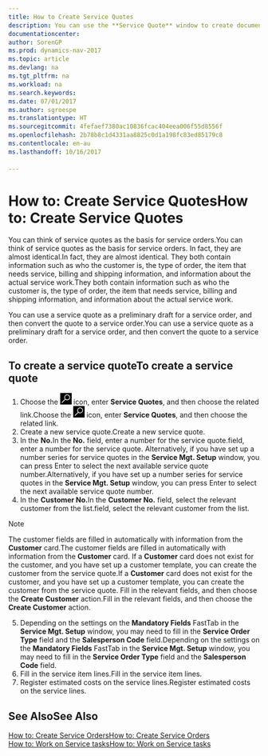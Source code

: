 ```yaml
---
title: How to Create Service Quotes
description: You can use the **Service Quote** window to create documents where you enter information about a service, such as repairs and maintenance, on service items by customer request. You can use a service quote as a preliminary draft for a service order, and then convert the quote to a service order.
documentationcenter: 
author: SorenGP
ms.prod: dynamics-nav-2017
ms.topic: article
ms.devlang: na
ms.tgt_pltfrm: na
ms.workload: na
ms.search.keywords: 
ms.date: 07/01/2017
ms.author: sgroespe
ms.translationtype: HT
ms.sourcegitcommit: 4fefaef7380ac10836fcac404eea006f55d8556f
ms.openlocfilehash: 2b78b8c1d4331aa8825c0d1a198fc83ed85179c8
ms.contentlocale: en-au
ms.lasthandoff: 10/16/2017

---
```

# <a name="how-to-create-service-quotes"></a><span data-ttu-id="6a372-104">How to: Create Service Quotes</span><span class="sxs-lookup"><span data-stu-id="6a372-104">How to: Create Service Quotes</span></span>
<span data-ttu-id="6a372-105">You can think of service quotes as the basis for service orders.</span><span class="sxs-lookup"><span data-stu-id="6a372-105">You can think of service quotes as the basis for service orders.</span></span> <span data-ttu-id="6a372-106">In fact, they are almost identical.</span><span class="sxs-lookup"><span data-stu-id="6a372-106">In fact, they are almost identical.</span></span> <span data-ttu-id="6a372-107">They both contain information such as who the customer is, the type of order, the item that needs service, billing and shipping information, and information about the actual service work.</span><span class="sxs-lookup"><span data-stu-id="6a372-107">They both contain information such as who the customer is, the type of order, the item that needs service, billing and shipping information, and information about the actual service work.</span></span>
 
<span data-ttu-id="6a372-108">You can use a service quote as a preliminary draft for a service order, and then convert the quote to a service order.</span><span class="sxs-lookup"><span data-stu-id="6a372-108">You can use a service quote as a preliminary draft for a service order, and then convert the quote to a service order.</span></span>  
  
## <a name="to-create-a-service-quote"></a><span data-ttu-id="6a372-109">To create a service quote</span><span class="sxs-lookup"><span data-stu-id="6a372-109">To create a service quote</span></span>  
1. <span data-ttu-id="6a372-110">Choose the ![Search for Page or Report](media/ui-search/search_small.png "Search for Page or Report icon") icon, enter **Service Quotes**, and then choose the related link.</span><span class="sxs-lookup"><span data-stu-id="6a372-110">Choose the ![Search for Page or Report](media/ui-search/search_small.png "Search for Page or Report icon") icon, enter **Service Quotes**, and then choose the related link.</span></span>  
2. <span data-ttu-id="6a372-111">Create a new service quote.</span><span class="sxs-lookup"><span data-stu-id="6a372-111">Create a new service quote.</span></span>  
3. <span data-ttu-id="6a372-112">In the **No.**</span><span class="sxs-lookup"><span data-stu-id="6a372-112">In the **No.**</span></span> <span data-ttu-id="6a372-113">field, enter a number for the service quote.</span><span class="sxs-lookup"><span data-stu-id="6a372-113">field, enter a number for the service quote.</span></span> <span data-ttu-id="6a372-114">Alternatively, if you have set up a number series for service quotes in the **Service Mgt. Setup** window, you can press Enter to select the next available service quote number.</span><span class="sxs-lookup"><span data-stu-id="6a372-114">Alternatively, if you have set up a number series for service quotes in the **Service Mgt. Setup** window, you can press Enter to select the next available service quote number.</span></span>  
4. <span data-ttu-id="6a372-115">In the **Customer No.**</span><span class="sxs-lookup"><span data-stu-id="6a372-115">In the **Customer No.**</span></span>  <span data-ttu-id="6a372-116">field, select the relevant customer from the list.</span><span class="sxs-lookup"><span data-stu-id="6a372-116">field, select the relevant customer from the list.</span></span>  

  > [!Note]  
  >  <span data-ttu-id="6a372-117">The customer fields are filled in automatically with information from the **Customer** card.</span><span class="sxs-lookup"><span data-stu-id="6a372-117">The customer fields are filled in automatically with information from the **Customer** card.</span></span> <span data-ttu-id="6a372-118">If a **Customer** card does not exist for the customer, and you have set up a customer template, you can create the customer from the service quote.</span><span class="sxs-lookup"><span data-stu-id="6a372-118">If a **Customer** card does not exist for the customer, and you have set up a customer template, you can create the customer from the service quote.</span></span> <span data-ttu-id="6a372-119">Fill in the relevant fields, and then choose the **Create Customer** action.</span><span class="sxs-lookup"><span data-stu-id="6a372-119">Fill in the relevant fields, and then choose the **Create Customer** action.</span></span>  
  
5. <span data-ttu-id="6a372-120">Depending on the settings on the **Mandatory Fields** FastTab in the **Service Mgt. Setup** window, you may need to fill in the **Service Order Type** field and the **Salesperson Code** field.</span><span class="sxs-lookup"><span data-stu-id="6a372-120">Depending on the settings on the **Mandatory Fields** FastTab in the **Service Mgt. Setup** window, you may need to fill in the **Service Order Type** field and the **Salesperson Code** field.</span></span>  
6. <span data-ttu-id="6a372-121">Fill in the service item lines.</span><span class="sxs-lookup"><span data-stu-id="6a372-121">Fill in the service item lines.</span></span>  
7. <span data-ttu-id="6a372-122">Register estimated costs on the service lines.</span><span class="sxs-lookup"><span data-stu-id="6a372-122">Register estimated costs on the service lines.</span></span>  
  
## <a name="see-also"></a><span data-ttu-id="6a372-123">See Also</span><span class="sxs-lookup"><span data-stu-id="6a372-123">See Also</span></span>  
[<span data-ttu-id="6a372-124">How to: Create Service Orders</span><span class="sxs-lookup"><span data-stu-id="6a372-124">How to: Create Service Orders</span></span>](service-how-to-create-service-orders.md)  
[<span data-ttu-id="6a372-125">How to: Work on Service tasks</span><span class="sxs-lookup"><span data-stu-id="6a372-125">How to: Work on Service tasks</span></span>](service-how-to-work-on-service-tasks.md)  

 
